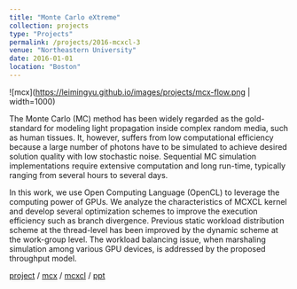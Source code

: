 ```yaml
---
title: "Monte Carlo eXtreme"
collection: projects 
type: "Projects"
permalink: /projects/2016-mcxcl-3
venue: "Northeastern University"
date: 2016-01-01
location: "Boston"
---
```


![mcx](https://leimingyu.github.io/images/projects/mcx-flow.png | width=1000)

The Monte Carlo (MC) method has been widely regarded as the gold-standard for modeling light propagation inside complex random media, such as human tissues. It, however, suffers from low computational efficiency because a large number of photons have to be simulated to achieve desired solution quality with low stochastic noise. Sequential MC simulation implementations require extensive computation and long run-time, typically ranging from several hours to several days.

In this work, we use Open Computing Language (OpenCL) to leverage the computing power of GPUs. We analyze the characteristics of MCXCL kernel and develop several optimization schemes to improve the execution efficiency such as branch divergence. Previous static workload distribution scheme at the thread-level has been improved by the dynamic scheme at the work-group level. The workload balancing issue, when marshaling simulation among various GPU devices, is addressed by the proposed throughput model.


[project](http://mcx.space/) /
[mcx](https://github.com/fangq/mcx) /
[mcxcl](https://github.com/fangq/mcxcl) /
[ppt](https://leimingyu.github.io/files/projects/mcxcl_biophotonics.pptx)

